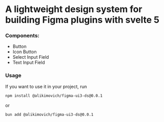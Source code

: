 # A lightweight design system for building Figma plugins with svelte 5

### Components:

- Button
- Icon Button
- Select Input Field
- Text Input Field

### Usage

If you want to use it in your project, run

```bash
npm install @alikimovich/figma-ui3-ds@0.0.1

```

or

```bash
bun add @alikimovich/figma-ui3-ds@0.0.1
```

